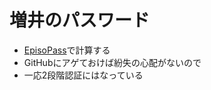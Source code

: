 <h1>増井のパスワード</h1>

<ul>
  <li><a href="https://EpisoPass.com/">EpisoPass</a>で計算する</li>
  <li>GitHubにアゲておけば紛失の心配がないので</li>
  <li>一応2段階認証にはなっている</li>
</ul>


